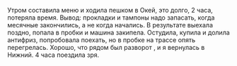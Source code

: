 Утром составила меню и ходила пешком в Окей, это долго, 2 часа, потеряла время. Вывод: прокладки и тампоны надо запасать, когда месячные закончились, а не когда начались. В результате выехала поздно, попала в пробки и машина закипела. Остудила, купила и долила антифриз, попробовала поехать, но в пробке на трассе опять перегрелась. Хорошо, что рядом был разворот , и я вернулась в Нижний. 4 часа поездила зря.